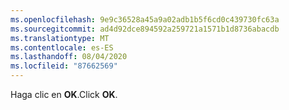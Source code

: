 ```yaml
---
ms.openlocfilehash: 9e9c36528a45a9a02adb1b5f6cd0c439730fc63a
ms.sourcegitcommit: ad4d92dce894592a259721a1571b1d8736abacdb
ms.translationtype: MT
ms.contentlocale: es-ES
ms.lasthandoff: 08/04/2020
ms.locfileid: "87662569"
---
```

  <span data-ttu-id="5b4d7-101">Haga clic en **OK**.</span><span class="sxs-lookup"><span data-stu-id="5b4d7-101">Click **OK**.</span></span>
   